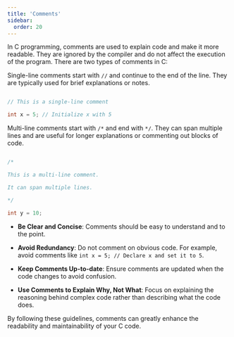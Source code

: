 ```yaml
---
title: 'Comments'
sidebar:
  order: 20
---
```


 In C programming, comments are used to explain code and make it more readable. They are ignored by the compiler and do not affect the execution of the program. There are two types of comments in C:





Single-line comments start with `//` and continue to the end of the line. They are typically used for brief explanations or notes.



```c

// This is a single-line comment

int x = 5; // Initialize x with 5

```





Multi-line comments start with `/*` and end with `*/`. They can span multiple lines and are useful for longer explanations or commenting out blocks of code.



```c

/*

This is a multi-line comment.

It can span multiple lines.

*/

int y = 10;

```





- **Be Clear and Concise**: Comments should be easy to understand and to the point.

- **Avoid Redundancy**: Do not comment on obvious code. For example, avoid comments like `int x = 5; // Declare x and set it to 5`.

- **Keep Comments Up-to-date**: Ensure comments are updated when the code changes to avoid confusion.

- **Use Comments to Explain Why, Not What**: Focus on explaining the reasoning behind complex code rather than describing what the code does.



By following these guidelines, comments can greatly enhance the readability and maintainability of your C code.
